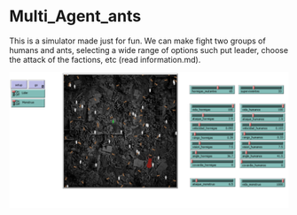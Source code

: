 # Multi_Agent_ants 

This is a simulator made just for fun. We can make fight two groups of humans and ants, 
selecting a wide range of options such put leader, choose the attack of the factions, etc (read information.md).



![My Figure](ants.png)
